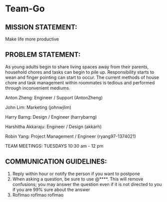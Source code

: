 # Team-Go
## MISSION STATEMENT: 

Make life more productive

## PROBLEM STATEMENT:

As young adults begin to share living spaces away from their parents, household chores and tasks can begin to pile up. Responsibility starts to wean and finger pointing can start to occur. The current methods of house chore and task management within roommates is tedious and performed through inconvenient mediums. 

Anton Zheng: Engineer / Support (AntonZheng)

John Lim: Marketing (johnwjlim)

Harry Barng: Design / Engineer (harrybarng)

Harshitha Akkaraju: Engineer / Design (akkarh)

Robin Yang: Project Management / Engineer (ryang97-1374021)

TEAM MEETINGS: TUESDAYS 10:30 am - 12 pm 

## COMMUNICATION GUIDELINES:

1. Reply within hour or notify the person if you want to postpone
2. When asking a question, be sure to use @****. This will remove confusions; you may answer the question even if it is not directed to you if you are 99% sure about the answer
3. Roflmao roflmao roflmao 




